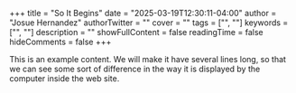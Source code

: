 +++
title = "So It Begins"
date = "2025-03-19T12:30:11-04:00"
author = "Josue Hernandez"
authorTwitter = ""
cover = ""
tags = ["", ""]
keywords = ["", ""]
description = ""
showFullContent = false
readingTime = false
hideComments = false
+++

This is an example content. We will make it have several lines long, so that we can see some sort of
difference in the way it is displayed by the computer inside the web site.
